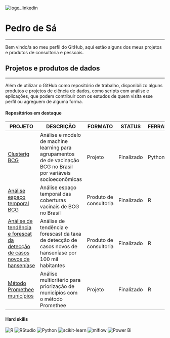 
![logo_linkedin](https://user-images.githubusercontent.com/51037452/226083852-5a5c39b4-d75b-4c4b-887a-cf14b7424070.png)

# Pedro de Sá
---

Bem vindo/a ao meu perfil do GitHub, aqui estão alguns dos meus projetos e produtos de consultoria e pessoais.

## Projetos e produtos de dados
---
Além de utilizar o GitHub como repositório de trabalho, disponibilizo alguns produtos e projetos de ciência de dados, como scripts com análise e eplicações, que podem contribuir com os estudos de quem visita esse perfil ou agreguem de alguma forma.

#### Repositórios em destaque
| **PROJETO** | **DESCRIÇÃO** | **FORMATO** | **STATUS** | **FERRAMENTA** |
| --- | --- | --- | --- | --- |
| [Clusterig BCG](https://github.com/pedrodesa/machine_learning_geo_segmentation_BCG-coverage) | Análise e modelo de machine learning para agrupamentos de de vacinação BCG no Brasil por variáveis socioeconômicas | Projeto | Finalizado | Python |
| [Análise espaço temporal BCG](https://github.com/pedrodesa/spatio_temporal_BCGvaccination) | Análise espaço temporal das coberturas vacinais de BCG no Brasil | Produto de consultoria | Finalizado | R |
| [Análise de tendência e forescat da detecção de casos novos de hanseníase](https://github.com/pedrodesa/serie_temp_hans) | Análise de tendência e forescast da taxa de detecção de casos novos de hanseníase por 100 mil habitantes | Produto de consultoria | Finalizado | R |
| [Método Promethee municípios](https://github.com/pedrodesa/promethee) | Análise multicritério para priorização de municípios com o método Promethee | Projeto | Finalizado | R |

#### Hard skills
![R](https://img.shields.io/badge/R-276DC3?style=for-the-badge&logo=r&logoColor=white)
![RStudio](https://img.shields.io/badge/RStudio-75AADB?style=for-the-badge&logo=RStudio&logoColor=white)
![Python](https://img.shields.io/badge/python-3670A0?style=for-the-badge&logo=python&logoColor=ffdd54)
![scikit-learn](https://img.shields.io/badge/scikit--learn-%23F7931E.svg?style=for-the-badge&logo=scikit-learn&logoColor=white)
![mlflow](https://img.shields.io/badge/mlflow-%23d9ead3.svg?style=for-the-badge&logo=numpy&logoColor=blue)
![Power Bi](https://img.shields.io/badge/power_bi-F2C811?style=for-the-badge&logo=powerbi&logoColor=black)




